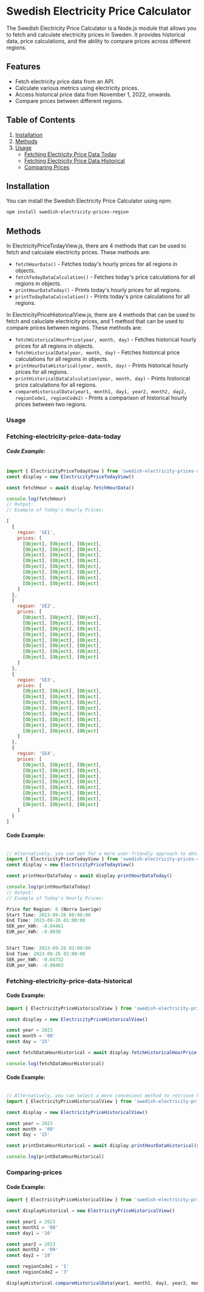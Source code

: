 # Swedish Electricity Price Calculator

The Swedish Electricity Price Calculator is a Node.js module that allows you to fetch and calculate electricity prices in Sweden. It provides historical data, price calculations, and the ability to compare prices across different regions.

## Features

- Fetch electricity price data from an API.
- Calculate various metrics using electricity prices.
- Access historical price data from November 1, 2022, onwards.
- Compare prices between different regions.

## Table of Contents

1. [Installation](#installation)
2. [Methods](#methods)
3. [Usage](#usage)
   - [Fetching Electricity Price Data Today](#fetching-electricity-price-data)
   - [Fetching Electricity Price Data Historical](#fetching-electricity-price-data-historical)
   - [Comparing Prices](#comparing-prices)

## Installation

You can install the Swedish Electricity Price Calculator using npm:

```bash
npm install swedish-electricity-prices-region
```

## Methods
In ElectricityPriceTodayView.js, there are 4 methods that can be used to fetch and calculate electricity prices. These methods are:

- `fetchHourData()` - Fetches today's hourly prices for all regions in objects.
- `fetchTodayDataCalculation()` - Fetches today's price calculations for all regions in objects.
- `printHourDataToday()` - Prints today's hourly prices for all regions.
- `printTodayDataCalculation()` - Prints today's price calculations for all regions.

In ElectricityPriceHistoricalView.js, there are 4 methods that can be used to fetch and caluclate electricity prices, and 1 method that can be used to compare prices between regions. These methods are:

- `fetchHistoricalHourPrice(year, month, day)` - Fetches historical hourly prices for all regions in objects.
- `fetchHistoricalData(year, month, day)` - Fetches historical price calculations for all regions in objects.
- `printHourDataHistorical(year, month, day)` - Prints historical hourly prices for all regions.
- `printHistoricalDataCalculation(year, month, day)` - Prints historical price calculations for all regions.
- `compareHistoricalData(year1, month1, day1, year2, month2, day2, regionCode1, regionCode2)` - Prints a comparison of historical hourly prices between two regions.

### Usage 

### Fetching-electricity-price-data-today

##### Code Example:
```javascript

import { ElectricityPriceTodayView } from 'swedish-electricity-prices-region/src/index.js'
const display = new ElectricityPriceTodayView()

const fetchHour = await display.fetchHourData()

console.log(fetchHour)
// Output:
// Example of Today's Hourly Prices:

[
  {
    region: 'SE1',
    prices: [
      [Object], [Object], [Object],
      [Object], [Object], [Object],
      [Object], [Object], [Object],
      [Object], [Object], [Object],
      [Object], [Object], [Object],
      [Object], [Object], [Object],
      [Object], [Object], [Object],
      [Object], [Object], [Object]
    ]
  },
  {
    region: 'SE2',
    prices: [
      [Object], [Object], [Object],
      [Object], [Object], [Object],
      [Object], [Object], [Object],
      [Object], [Object], [Object],
      [Object], [Object], [Object],
      [Object], [Object], [Object],
      [Object], [Object], [Object],
      [Object], [Object], [Object]
    ]
  },
  {
    region: 'SE3',
    prices: [
      [Object], [Object], [Object],
      [Object], [Object], [Object],
      [Object], [Object], [Object],
      [Object], [Object], [Object],
      [Object], [Object], [Object],
      [Object], [Object], [Object],
      [Object], [Object], [Object],
      [Object], [Object], [Object]
    ]
  },
  {
    region: 'SE4',
    prices: [
      [Object], [Object], [Object],
      [Object], [Object], [Object],
      [Object], [Object], [Object],
      [Object], [Object], [Object],
      [Object], [Object], [Object],
      [Object], [Object], [Object],
      [Object], [Object], [Object],
      [Object], [Object], [Object]
    ]
  }
]
```

#### Code Example:
```javascript

// Alternatively, you can opt for a more user-friendly approach to obtain today's hourly prices for all regions.
import { ElectricityPriceTodayView } from 'swedish-electricity-prices-region/src/index.js'
const display = new ElectricityPriceTodayView()

const printHourDataToday = await display.printHourDataToday()

console.log(printHourDataToday)
// Output:
// Example of Today's Hourly Prices:

Price for Region: 0 (Norra Sverige)
Start Time: 2023-09-26 00:00:00
End Time: 2023-09-26 01:00:00
SEK_per_kWh: -0.04461
EUR_per_kWh: -0.0038


Start Time: 2023-09-26 01:00:00
End Time: 2023-09-26 02:00:00
SEK_per_kWh: -0.04732
EUR_per_kWh: -0.00403

```

### Fetching-electricity-price-data-historical

#### Code Example:
```javascript
import { ElectricityPriceHistoricalView } from 'swedish-electricity-prices-region/src/index.js'

const display = new ElectricityPriceHistoricalView()

const year = 2023
const month = '09'
const day = '15'

const fetchDataHourHistorical = await display.fetchHistoricalHourPrice(year, month, day)

console.log(fetchDataHourHistorical)


```
#### Code Example:
```javascript

// Alternatively, you can select a more convenient method to retrieve historical hourly prices for all regions on the date you've chosen.
import { ElectricityPriceHistoricalView } from 'swedish-electricity-prices-region/src/index.js'

const display = new ElectricityPriceHistoricalView()

const year = 2023
const month = '09'
const day = '15'

const printDataHourHistorical = await display.printHourDataHistorical(year, month, day)

console.log(printDataHourHistorical)

```

### Comparing-prices

#### Code Example:
```javascript
import { ElectricityPriceHistoricalView } from 'swedish-electricity-prices-region/src/index.js'

const displayHistorical = new ElectricityPriceHistoricalView()

const year1 = 2023
const month1 = '08'
const day1 = '16'

const year2 = 2023
const month2 = '09'
const day2 = '18'

const regionCode1 = '1'
const regionCode2 = '3'

displayHistorical.compareHistoricalData(year1, month1, day1, year2, month2, day2, regionCode1, regionCode2)

```



